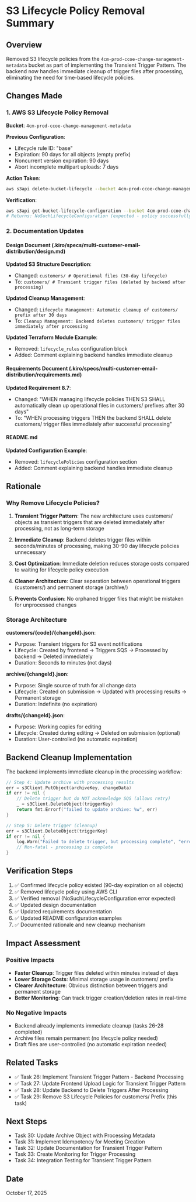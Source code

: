 # S3 Lifecycle Policy Removal Summary

## Overview

Removed S3 lifecycle policies from the `4cm-prod-ccoe-change-management-metadata` bucket as part of implementing the Transient Trigger Pattern. The backend now handles immediate cleanup of trigger files after processing, eliminating the need for time-based lifecycle policies.

## Changes Made

### 1. AWS S3 Lifecycle Policy Removal

**Bucket**: `4cm-prod-ccoe-change-management-metadata`

**Previous Configuration**:
- Lifecycle rule ID: "base"
- Expiration: 90 days for all objects (empty prefix)
- Noncurrent version expiration: 90 days
- Abort incomplete multipart uploads: 7 days

**Action Taken**:
```bash
aws s3api delete-bucket-lifecycle --bucket 4cm-prod-ccoe-change-management-metadata
```

**Verification**:
```bash
aws s3api get-bucket-lifecycle-configuration --bucket 4cm-prod-ccoe-change-management-metadata
# Returns: NoSuchLifecycleConfiguration (expected - policy successfully removed)
```

### 2. Documentation Updates

#### Design Document (.kiro/specs/multi-customer-email-distribution/design.md)

**Updated S3 Structure Description**:
- Changed: `customers/ # Operational files (30-day lifecycle)`
- To: `customers/ # Transient trigger files (deleted by backend after processing)`

**Updated Cleanup Management**:
- Changed: `Lifecycle Management: Automatic cleanup of customers/ prefix after 30 days`
- To: `Cleanup Management: Backend deletes customers/ trigger files immediately after processing`

**Updated Terraform Module Example**:
- Removed: `lifecycle_rules` configuration block
- Added: Comment explaining backend handles immediate cleanup

#### Requirements Document (.kiro/specs/multi-customer-email-distribution/requirements.md)

**Updated Requirement 8.7**:
- Changed: "WHEN managing lifecycle policies THEN S3 SHALL automatically clean up operational files in customers/ prefixes after 30 days"
- To: "WHEN processing triggers THEN the backend SHALL delete customers/ trigger files immediately after successful processing"

#### README.md

**Updated Configuration Example**:
- Removed: `lifecyclePolicies` configuration section
- Added: Comment explaining backend handles immediate cleanup

## Rationale

### Why Remove Lifecycle Policies?

1. **Transient Trigger Pattern**: The new architecture uses customers/ objects as transient triggers that are deleted immediately after processing, not as long-term storage

2. **Immediate Cleanup**: Backend deletes trigger files within seconds/minutes of processing, making 30-90 day lifecycle policies unnecessary

3. **Cost Optimization**: Immediate deletion reduces storage costs compared to waiting for lifecycle policy execution

4. **Cleaner Architecture**: Clear separation between operational triggers (customers/) and permanent storage (archive/)

5. **Prevents Confusion**: No orphaned trigger files that might be mistaken for unprocessed changes

### Storage Architecture

**customers/{code}/{changeId}.json**:
- Purpose: Transient triggers for S3 event notifications
- Lifecycle: Created by frontend → Triggers SQS → Processed by backend → Deleted immediately
- Duration: Seconds to minutes (not days)

**archive/{changeId}.json**:
- Purpose: Single source of truth for all change data
- Lifecycle: Created on submission → Updated with processing results → Permanent storage
- Duration: Indefinite (no expiration)

**drafts/{changeId}.json**:
- Purpose: Working copies for editing
- Lifecycle: Created during editing → Deleted on submission (optional)
- Duration: User-controlled (no automatic expiration)

## Backend Cleanup Implementation

The backend implements immediate cleanup in the processing workflow:

```go
// Step 4: Update archive with processing results
err = s3Client.PutObject(archiveKey, changeData)
if err != nil {
    // Delete trigger but do NOT acknowledge SQS (allows retry)
    _ = s3Client.DeleteObject(triggerKey)
    return fmt.Errorf("failed to update archive: %w", err)
}

// Step 5: Delete trigger (cleanup)
err = s3Client.DeleteObject(triggerKey)
if err != nil {
    log.Warn("Failed to delete trigger, but processing complete", "error", err)
    // Non-fatal - processing is complete
}
```

## Verification Steps

1. ✅ Confirmed lifecycle policy existed (90-day expiration on all objects)
2. ✅ Removed lifecycle policy using AWS CLI
3. ✅ Verified removal (NoSuchLifecycleConfiguration error expected)
4. ✅ Updated design documentation
5. ✅ Updated requirements documentation
6. ✅ Updated README configuration examples
7. ✅ Documented rationale and new cleanup mechanism

## Impact Assessment

### Positive Impacts

- **Faster Cleanup**: Trigger files deleted within minutes instead of days
- **Lower Storage Costs**: Minimal storage usage in customers/ prefix
- **Clearer Architecture**: Obvious distinction between triggers and permanent storage
- **Better Monitoring**: Can track trigger creation/deletion rates in real-time

### No Negative Impacts

- Backend already implements immediate cleanup (tasks 26-28 completed)
- Archive files remain permanent (no lifecycle policy needed)
- Draft files are user-controlled (no automatic expiration needed)

## Related Tasks

- ✅ Task 26: Implement Transient Trigger Pattern - Backend Processing
- ✅ Task 27: Update Frontend Upload Logic for Transient Trigger Pattern
- ✅ Task 28: Update Backend to Delete Triggers After Processing
- ✅ Task 29: Remove S3 Lifecycle Policies for customers/ Prefix (this task)

## Next Steps

- Task 30: Update Archive Object with Processing Metadata
- Task 31: Implement Idempotency for Meeting Creation
- Task 32: Update Documentation for Transient Trigger Pattern
- Task 33: Create Monitoring for Trigger Processing
- Task 34: Integration Testing for Transient Trigger Pattern

## Date

October 17, 2025
